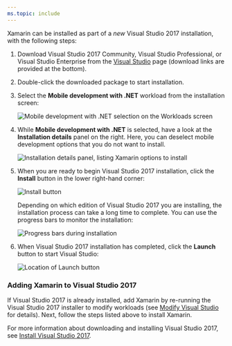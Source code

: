 ```yaml
---
ms.topic: include
---
```

Xamarin can be installed as part of a _new_ Visual Studio 2017 installation, with the following steps:

1. Download Visual Studio 2017 Community, Visual Studio Professional, or
   Visual Studio Enterprise from the
   [Visual Studio](https://visualstudio.microsoft.com/vs/) page (download
   links are provided at the bottom).

2. Double-click the downloaded package to start installation.

3. Select the **Mobile development with .NET** workload from the
   installation screen:

    ![Mobile development with .NET selection on the Workloads screen](~/cross-platform/get-started/installation/windows-images/01-mobile-dev-workload.png)

4. While **Mobile development with .NET** is selected, have a look at
   the **Installation details** panel on the right. Here, you can deselect
   mobile development options that you do not want to install.

    ![Installation details panel, listing Xamarin options to install](~/cross-platform/get-started/installation/windows-images/02-summary.png)

5. When you are ready to begin Visual Studio 2017 installation, click the
   **Install** button in the lower right-hand corner:

    ![Install button](~/cross-platform/get-started/installation/windows-images/03-click-install.png)

   Depending on which edition of Visual Studio 2017 you are installing, the
   installation process can take a long time to complete. You can use
   the progress bars to monitor the installation:

    ![Progress bars during installation](~/cross-platform/get-started/installation/windows-images/04-progress-bars.png)

6. When Visual Studio 2017 installation has completed, click the **Launch**
   button to start Visual Studio:

    ![Location of Launch button](~/cross-platform/get-started/installation/windows-images/05-launch.png)

<a name="vs2017" />

### Adding Xamarin to Visual Studio 2017

If Visual Studio 2017 is already installed, add Xamarin by
re-running the Visual Studio 2017 installer to modify workloads (see
[Modify Visual Studio](https://docs.microsoft.com/visualstudio/install/modify-visual-studio)
for details). Next, follow the steps listed above to install Xamarin.

For more information about downloading and installing Visual Studio
2017, see [Install Visual Studio 2017](https://docs.microsoft.com/visualstudio/install/install-visual-studio).